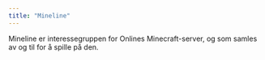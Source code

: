 ```yaml
---
title: "Mineline"
---
```


Mineline er interessegruppen for Onlines Minecraft-server, og som samles av og til for å spille på den.
